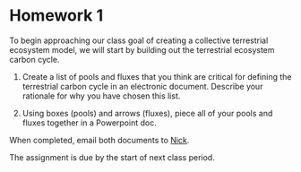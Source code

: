 # Homework 1
To begin approaching our class goal of creating a collective terrestrial ecosystem model,
we will start by building out the terrestrial ecosystem carbon cycle.

1. Create a list of pools and fluxes that you think are critical for defining the terrestrial
carbon cycle in an electronic document. Describe your rationale for why you have chosen this list.

2. Using boxes (pools) and arrows (fluxes), piece all of your pools and fluxes together in a Powerpoint doc.

When completed, email both documents to [Nick](mailto:nick.smith@ttu.edu).

The assignment is due by the start of next class period.